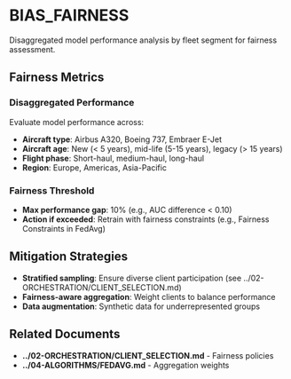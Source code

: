 # BIAS_FAIRNESS

Disaggregated model performance analysis by fleet segment for fairness assessment.

## Fairness Metrics

### Disaggregated Performance

Evaluate model performance across:
- **Aircraft type**: Airbus A320, Boeing 737, Embraer E-Jet
- **Aircraft age**: New (< 5 years), mid-life (5-15 years), legacy (> 15 years)
- **Flight phase**: Short-haul, medium-haul, long-haul
- **Region**: Europe, Americas, Asia-Pacific

### Fairness Threshold

- **Max performance gap**: 10% (e.g., AUC difference < 0.10)
- **Action if exceeded**: Retrain with fairness constraints (e.g., Fairness Constraints in FedAvg)

## Mitigation Strategies

- **Stratified sampling**: Ensure diverse client participation (see ../02-ORCHESTRATION/CLIENT_SELECTION.md)
- **Fairness-aware aggregation**: Weight clients to balance performance
- **Data augmentation**: Synthetic data for underrepresented groups

## Related Documents

- **../02-ORCHESTRATION/CLIENT_SELECTION.md** - Fairness policies
- **../04-ALGORITHMS/FEDAVG.md** - Aggregation weights
